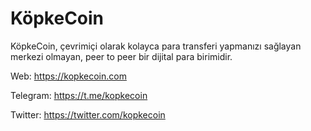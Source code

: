 # KöpkeCoin
KöpkeCoin, çevrimiçi olarak kolayca para transferi yapmanızı sağlayan merkezi olmayan, peer to peer bir dijital para birimidir.

Web: https://kopkecoin.com

Telegram: https://t.me/kopkecoin

Twitter: https://twitter.com/kopkecoin
